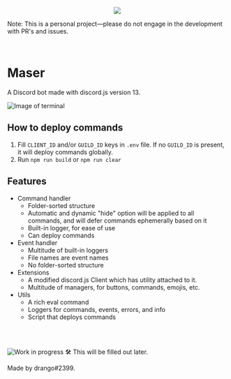 <p align="center">
    <a href="https://en.wikipedia.org/wiki/Maser">
        <img src="https://i.imgur.com/p0GGPVZ.png" />
    </a>
</p>

Note: This is a personal project—please do not engage in the development with PR's and issues.

<br />

# Maser
A Discord bot made with discord.js version 13.

![Image of terminal](https://i.imgur.com/X6UqMhJ.png)

## How to deploy commands
1. Fill `CLIENT_ID` and/or `GUILD_ID` keys in `.env` file.
	If no `GUILD_ID` is present, it will deploy commands globally.
2. Run `npm run build` or `npm run clear`

## Features
* Command handler
    * Folder-sorted structure
    * Automatic and dynamic "hide" option will be applied to all commands, and will defer commands ephemerally based on it
    * Built-in logger, for ease of use
    * Can deploy commands
* Event handler
    * Multitude of built-in loggers
    * File names are event names
    * No folder-sorted structure
* Extensions
    * A modified discord.js Client which has utility attached to it.
    * Multitude of managers, for buttons, commands, emojis, etc.
* Utils
    * A rich eval command
    * Loggers for commands, events, errors, and info
    * Script that deploys commands

<br /> <br />

![Work in progress](https://i.imgur.com/eS4Md4Q.png)
🛠️ This will be filled out later.

Made by drango#2399.

